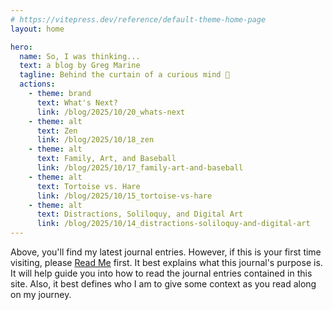 ```yaml
---
# https://vitepress.dev/reference/default-theme-home-page
layout: home

hero:
  name: So, I was thinking...
  text: a blog by Greg Marine
  tagline: Behind the curtain of a curious mind 🤔
  actions:
    - theme: brand
      text: What's Next?
      link: /blog/2025/10/20_whats-next
    - theme: alt
      text: Zen
      link: /blog/2025/10/18_zen
    - theme: alt
      text: Family, Art, and Baseball
      link: /blog/2025/10/17_family-art-and-baseball
    - theme: alt
      text: Tortoise vs. Hare
      link: /blog/2025/10/15_tortoise-vs-hare
    - theme: alt
      text: Distractions, Soliloquy, and Digital Art
      link: /blog/2025/10/14_distractions-soliloquy-and-digital-art
---
```


Above, you'll find my latest journal entries. However, if this is your first time visiting, please [Read Me](read-me) first. It best explains what this journal's purpose is. It will help guide you into how to read the journal entries contained in this site. Also, it best defines who I am to give some context as you read along on my journey.
